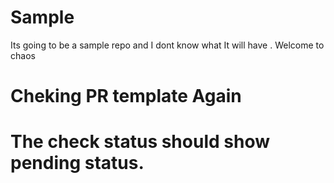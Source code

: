 # Sample

Its going to be a sample repo and I dont know what It will have .
Welcome to chaos

# Cheking PR template Again

# The check status should show pending status.
